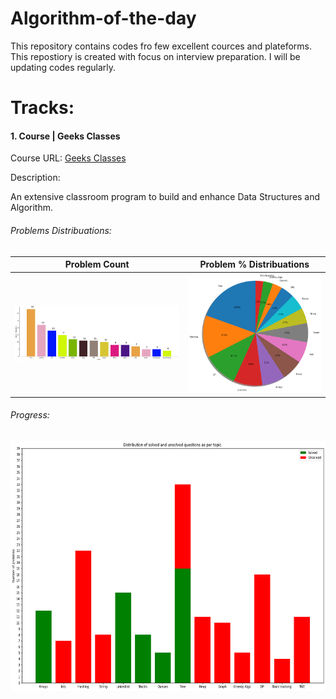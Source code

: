 # Algorithm-of-the-day
This repository contains codes fro few excellent cources and plateforms. This repostiory is created with focus on interview preparation. I will be updating codes regularly.

# Tracks:
#### 1. Course | Geeks Classes

Course URL: [Geeks Classes](https://practice.geeksforgeeks.org/courses/geeks-classes)

Description:

An extensive classroom program to build and enhance Data Structures and Algorithm.

###### Problems Distribuations:
Problem Count            |  Problem % Distribuations
:-------------------------:|:-------------------------:
![Problem counts](./images/problem_count.png)|![Problem counts](./images/problem_dist.png)

###### Progress:

<img src="./images/solved_dist.png" width="550" height="400"/>
